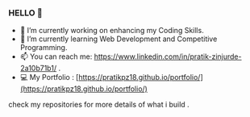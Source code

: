 ### HELLO 👋


- 🔭 I’m currently working on enhancing my Coding Skills.
- 🌱 I’m currently learning  Web Development and Competitive Programming.
- 📫 You can reach me: https://www.linkedin.com/in/pratik-zinjurde-2a10b71b1/ .
- 💻 My Portfolio : [https://pratikpz18.github.io/portfolio/](https://pratikpz18.github.io/portfolio/)

 check my repositories for more details of what i build .

